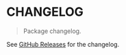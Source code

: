 # CHANGELOG

> Package changelog.

See [GitHub Releases](https://github.com/stdlib-js/ndarray-dispatch-by/releases) for the changelog.